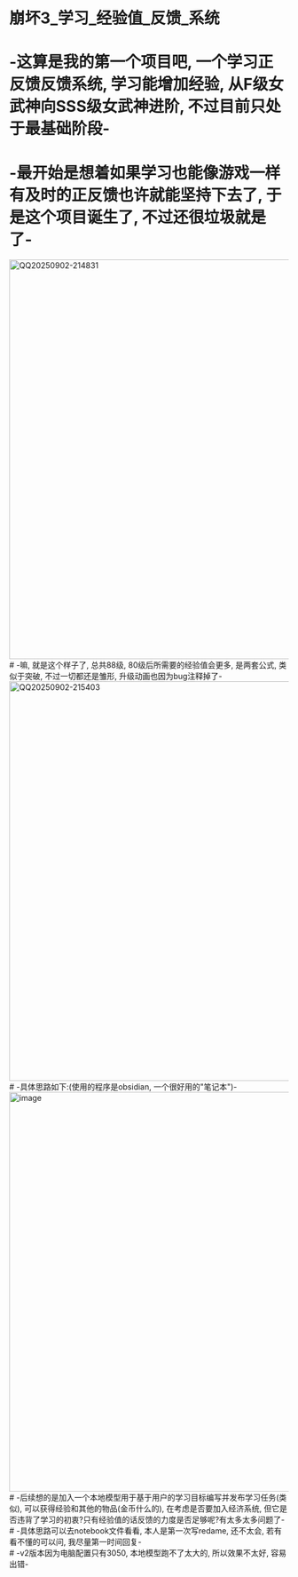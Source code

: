 # 崩坏3_学习_经验值_反馈_系统
   # -这算是我的第一个项目吧, 一个学习正反馈反馈系统, 学习能增加经验, 从F级女武神向SSS级女武神进阶, 不过目前只处于最基础阶段-
   # -最开始是想着如果学习也能像游戏一样有及时的正反馈也许就能坚持下去了, 于是这个项目诞生了, 不过还很垃圾就是了-  
<img width="1280" height="720" alt="QQ20250902-214831" src="https://github.com/user-attachments/assets/39de2f38-6288-4461-a9f8-0ca3a609dbce" />
   # -嘛, 就是这个样子了, 总共88级, 80级后所需要的经验值会更多, 是两套公式, 类似于突破, 不过一切都还是雏形, 升级动画也因为bug注释掉了-  
<img width="1280" height="720" alt="QQ20250902-215403" src="https://github.com/user-attachments/assets/3bb07483-1653-4678-be14-d856c80fda92" />
   # -具体思路如下:(使用的程序是obsidian, 一个很好用的"笔记本")-  
<img width="1280" height="720" alt="image" src="https://github.com/user-attachments/assets/78974cb5-d616-42d5-9ac9-a9d24a6393f2" />
   # -后续想的是加入一个本地模型用于基于用户的学习目标编写并发布学习任务(类似), 可以获得经验和其他的物品(金币什么的), 在考虑是否要加入经济系统, 但它是否违背了学习的初衷?只有经验值的话反馈的力度是否足够呢?有太多太多问题了-<br>
   # -具体思路可以去notebook文件看看, 本人是第一次写redame, 还不太会, 若有看不懂的可以问, 我尽量第一时间回复-<br>
   # -v2版本因为电脑配置只有3050, 本地模型跑不了太大的, 所以效果不太好, 容易出错-
